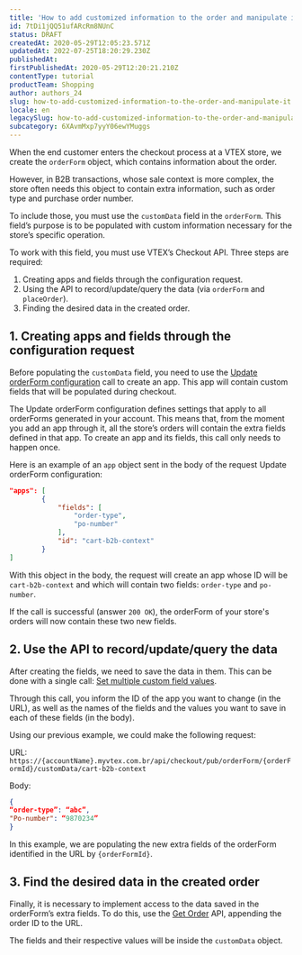 ```yaml
---
title: 'How to add customized information to the order and manipulate it'
id: 7tDi1jQQ51ufARcRm8NUnC
status: DRAFT
createdAt: 2020-05-29T12:05:23.571Z
updatedAt: 2022-07-25T18:20:29.230Z
publishedAt: 
firstPublishedAt: 2020-05-29T12:20:21.210Z
contentType: tutorial
productTeam: Shopping
author: authors_24
slug: how-to-add-customized-information-to-the-order-and-manipulate-it
locale: en
legacySlug: how-to-add-customized-information-to-the-order-and-manipulate-it
subcategory: 6XAvmMxp7yyY06ewYMuggs
---
```


When the end customer enters the checkout process at a VTEX store, we create the `orderForm` object, which contains information about the order.

However, in B2B transactions, whose sale context is more complex, the store often needs this object to contain extra information, such as order type and purchase order number.

To include those, you must use the `customData` field in the `orderForm`. This field’s purpose is to be populated with custom information necessary for the store’s specific operation.

To work with this field, you must use VTEX’s Checkout API. Three steps are required:

1. Creating apps and fields through the configuration request.
2. Using the API to record/update/query the data (via `orderForm` and `placeOrder`).
3. Finding the desired data in the created order.


## 1. Creating apps and fields through the configuration request

Before populating the `customData` field, you need to use the [Update orderForm configuration](https://developers.vtex.com/reference/configuration#updateorderformconfiguration) call to create an app. This app will contain custom fields that will be populated during checkout.

<div class="alert alert-warning">
The Update orderForm configuration defines settings that apply to all orderForms generated in your account. This means that, from the moment you add an app through it, all the store’s orders will contain the extra fields defined in that app. To create an app and its fields, this call only needs to happen once.
</div>

Here is an example of an `app` object sent in the body of the request Update orderForm configuration:

```json
"apps": [
        {
            "fields": [
                "order-type",
                "po-number"
            ],
            "id": "cart-b2b-context"
        }
]
```

With this object in the body, the request will create an app whose ID will be `cart-b2b-context` and which will contain two fields: `order-type` and `po-number`.

If the call is successful (answer `200 OK`), the orderForm of your store's orders will now contain these two new fields.


## 2. Use the API to record/update/query the data

After creating the fields, we need to save the data in them. This can be done with a single call: [Set multiple custom field values](https://developers.vtex.com/reference/custom-data#setmultiplecustomfieldvalues).

Through this call, you inform the ID of the app you want to change (in the URL), as well as the names of the fields and the values you want to save in each of these fields (in the body).

Using our previous example, we could make the following request:

URL:
`https://{accountName}.myvtex.com.br/api/checkout/pub/orderForm/{orderFormId}/customData/cart-b2b-context`

Body:
```json
{
“order-type”: “abc”,
"Po-number": “9870234”
}
```

In this example, we are populating the new extra fields of the orderForm identified in the URL by `{orderFormId}`.


## 3. Find the desired data in the created order

Finally, it is necessary to implement access to the data saved in the orderForm’s extra fields. To do this, use the [Get Order](https://developers.vtex.com/reference/orders#getorder) API, appending the order ID to the URL.

The fields and their respective values will be inside the `customData` object.
